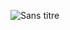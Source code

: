 ![Sans titre](https://github.com/fk-crafter/html-css-js-other/assets/127132293/60420135-681f-4ad5-becd-1929031e4634)
